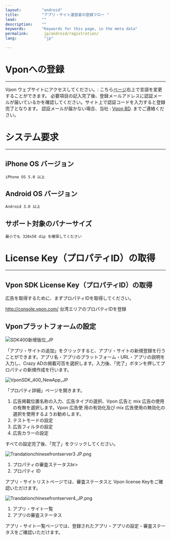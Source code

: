 ```yaml
---
layout:         "android"
title:          "アプリ・サイト運営者の登録フロー "
lead:           ""
description:    ""
keywords:       "Keywords for this page, in the meta data"
permalink:       jp/android/registration/
lang:            "jp"

---
```

# Vponへの登録
---
Vpon ウェブサイトにアクセスしてください。: こちら[ページ](http://console.vpon.com/register.action)右上で言語を変更することができます。 必要項目の記入完了後、登録メールアドレスに認証メールが届いているかを確認してください。サイト上で認証コードを入力すると登録完了となります。
認証メールが届かない場合、当社 : [Vpon BD](mailto:bd@vpon.com). までご連絡ください。

# システム要求
---

## iPhone OS バージョン

`iPhone OS 5.0 以上`

## Android OS バージョン

`Android 3.0 以上`

## サポート対象のバナーサイズ

`最小でも 320x50 dip を確保してください`

# License Key（プロパティID）の取得
---

## Vpon SDK License Key（プロパティID）の取得

広告を取得するために、まずプロパティIDを取得してください。

<http://console.vpon.com/> 台湾エリアのプロパティIDを登録

## Vponプラットフォームの設定
![SDK400新增版位_JP]

「アプリ・サイトの追加」をクリックすると、アプリ・サイトの新規登録を行うことができます。アプリ名・アプリのプラットフォーム・URL・アプリの説明を入力し、Crazy ADの掲載可否を選択します。入力後、「完了」ボタンを押してプロパティの新規作成を行います。

![VponSDK_400_NewApp_JP]

「プロパティ詳細」ページを開きます。

1. 広告掲載位置名称の入力、広告タイプの選択、Vpon 広告と mix 広告の使用の有無を選択します。Vpon 広告使 用の有効化及び mix 広告使用の無効化の選択を使用するようお勧めします。
2. テストモードの設定
3. 広告フィルタの設定
4. 広告カラーの設定

すべての設定完了後、「完了」をクリックしてください。

![Trandationchinesefrontserver3 JP.png]

1. プロパティの審査ステータスbr>
2. プロパティ ID

アプリ・サイトリストページでは、審査ステータスと Vpon license Keyをご確認いただけます。

![Trandationchinesefrontserver4_JP.png]

1. アプリ・サイト一覧
2. アプリの審査ステータス

アプリ・サイト一覧ページでは、登録されたアプリ・アプリの設定・審査ステータスをご確認いただけます。


[SDK400新增版位_JP]:      {{site.imgurl}}/SDK400新增版位_JP.png
[VponSDK_400_NewApp_JP]: {{site.imgurl}}/VponSDK_400_NewApp_JP.png
[Trandationchinesefrontserver3 JP.png]: {{site.imgurl}}/Trandationchinesefrontserver3_JP.png
[Trandationchinesefrontserver4_JP.png]: {{site.imgurl}}/Trandationchinesefrontserver4_JP.png
